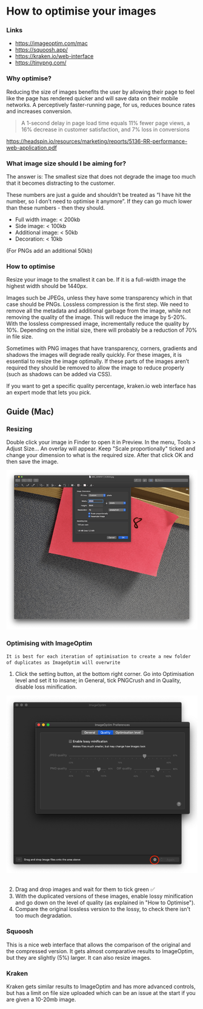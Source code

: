 # How to optimise your images

### Links

* https://imageoptim.com/mac
* https://squoosh.app/
* https://kraken.io/web-interface
* https://tinypng.com/

### Why optimise?

Reducing the size of images benefits the user by allowing their page to feel like the page has rendered quicker and will save data on their mobile networks. A perceptively faster-running page, for us, reduces bounce rates and increases conversion.

> A 1-second delay in page load time equals 11% fewer page views, a 16% decrease in customer satisfaction, and 7% loss in conversions  

https://headspin.io/resources/marketing/reports/5136-RR-performance-web-application.pdf

### What image size should I be aiming for?

The answer is: The smallest size that does not degrade the image too much that it becomes distracting to the customer.

These numbers are just a guide and shouldn’t be treated as “I have hit the number, so I don’t need to optimise it anymore”. If they can go much lower than these numbers - then they should.

* Full width image: < 200kb
* Side image: < 100kb
* Additional image: < 50kb
* Decoration: < 10kb

(For PNGs add an additional 50kb)

### How to optimise

Resize your image to the smallest it can be. If it is a full-width image the highest width should be 1440px.

Images such be JPEGs, unless they have some transparency which in that case should be PNGs. Lossless compression is the first step. We need to remove all the metadata and additional garbage from the image, while not removing the quality of the image. This will reduce the image by 5-20%. With the lossless compressed image, incrementally reduce the quality by 10%. Depending on the initial size, there will probably be a reduction of 70% in file size.

Sometimes with PNG images that have transparency, corners, gradients and shadows the images will degrade really quickly. For these images, it is essential to resize the image optimally. If these parts of the images aren’t required they should be removed to allow the image to reduce properly (such as shadows can be added via CSS).

If you want to get a specific quality percentage, kraken.io web interface has an expert mode that lets you pick.

## Guide (Mac)

### Resizing

Double click your image in Finder to open it in Preview. In the menu, Tools > Adjust Size...
An overlay will appear. Keep "Scale proportionally" ticked and change your dimension to what is the required size. After that click OK and then save the image.

<img src="/assets/resizing.png" alt="Resizing image in Preview (macOS)" />

### Optimising with ImageOptim

```
It is best for each iteration of optimisation to create a new folder of duplicates as ImageOptim will overwrite
```

1. Click the setting button, at the bottom right corner. Go into Optimisation level and set it to insane; in General, tick PNGCrush and in Quality, disable loss minification.

<img src="/assets/imageoptim-settings.png" alt="ImageOptim settings" />
<br>
<br>

2. Drag and drop images and wait for them to tick green ✅
3. With the duplicated versions of these images, enable lossy minification and go down on the level of quality (as explained in "How to Optimise").  
4. Compare the original lossless version to the lossy, to check there isn't too much degradation.

### Squoosh

This is a nice web interface that allows the comparison of the original and the compressed version. It gets almost comparative results to ImageOptim, but they are slightly (5%) larger. It can also resize images.

### Kraken

Kraken gets similar results to ImageOptim and has more advanced controls, but has a limit on file size uploaded which can be an issue at the start if you are given a 10-20mb image.
